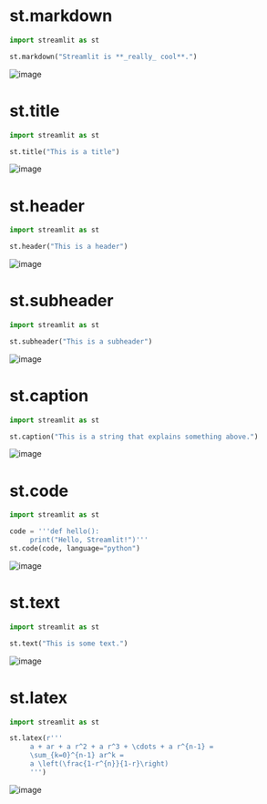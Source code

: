 # st.markdown

```python
import streamlit as st

st.markdown("Streamlit is **_really_ cool**.")

```
![image](https://user-images.githubusercontent.com/102650331/169701198-8cb1bdd6-9d17-4790-a4b3-37e04e91ba44.png)

# st.title

```python
import streamlit as st

st.title("This is a title")

```
![image](https://user-images.githubusercontent.com/102650331/169701297-1ecc3a71-9604-401a-9e60-055345a4a140.png)

# st.header

```python
import streamlit as st

st.header("This is a header")

```
![image](https://user-images.githubusercontent.com/102650331/169701338-6923cf44-6e75-42a5-9bef-a1fbb70e9911.png)

# st.subheader

```python
import streamlit as st

st.subheader("This is a subheader")

```
![image](https://user-images.githubusercontent.com/102650331/169701377-c2657dca-fbf7-4d78-b82c-5946a1a087e0.png)

# st.caption

```python
import streamlit as st

st.caption("This is a string that explains something above.")

```
![image](https://user-images.githubusercontent.com/102650331/169701428-d9fefaf9-2ebd-424f-bcbb-f4376a67fe29.png)

# st.code

```python
import streamlit as st

code = '''def hello():
     print("Hello, Streamlit!")'''
st.code(code, language="python")

```
![image](https://user-images.githubusercontent.com/102650331/169701509-0af996ca-e6c3-43a7-9e97-efd629e7252a.png)

# st.text

```python
import streamlit as st

st.text("This is some text.")

```
![image](https://user-images.githubusercontent.com/102650331/169701552-c13c34fe-15c6-409a-a45d-27565658e58f.png)

# st.latex

```python
import streamlit as st

st.latex(r'''
     a + ar + a r^2 + a r^3 + \cdots + a r^{n-1} =
     \sum_{k=0}^{n-1} ar^k =
     a \left(\frac{1-r^{n}}{1-r}\right)
     ''')

```
![image](https://user-images.githubusercontent.com/102650331/169701593-6e82f101-9873-48d1-8fb1-1e1454c9ae4e.png)



